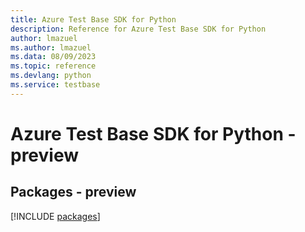 ```yaml
---
title: Azure Test Base SDK for Python
description: Reference for Azure Test Base SDK for Python
author: lmazuel
ms.author: lmazuel
ms.data: 08/09/2023
ms.topic: reference
ms.devlang: python
ms.service: testbase
---
```

# Azure Test Base SDK for Python - preview
## Packages - preview
[!INCLUDE [packages](test-base-index.md)]